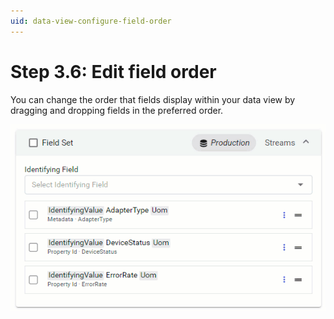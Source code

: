 ```yaml
---
uid: data-view-configure-field-order
---
```


# Step 3.6: Edit field order

You can change the order that fields display within your data view by dragging and dropping fields in the preferred order.

![reorder fields](_images/reorder-fields.gif)
